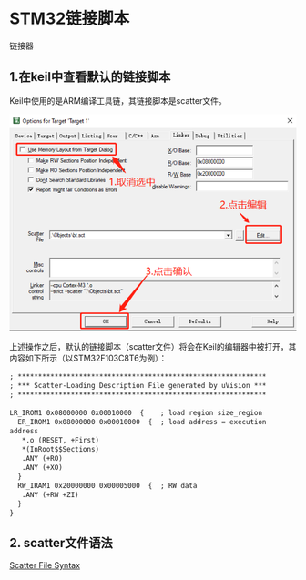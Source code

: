 # STM32链接脚本

链接器

## 1.在keil中查看默认的链接脚本

Keil中使用的是ARM编译工具链，其链接脚本是scatter文件。

![](../../assets\images\STM32\boot\stm32_boot_from_sram_link_script.png)

上述操作之后，默认的链接脚本（scatter文件）将会在Keil的编辑器中被打开，其内容如下所示（以STM32F103C8T6为例）：

```
; *************************************************************
; *** Scatter-Loading Description File generated by uVision ***
; *************************************************************

LR_IROM1 0x08000000 0x00010000  {    ; load region size_region
  ER_IROM1 0x08000000 0x00010000  {  ; load address = execution address
   *.o (RESET, +First)
   *(InRoot$$Sections)
   .ANY (+RO)
   .ANY (+XO)
  }
  RW_IRAM1 0x20000000 0x00005000  {  ; RW data
   .ANY (+RW +ZI)
  }
}
```

## 2. scatter文件语法




[Scatter File Syntax](http://www.keil.com/support/man/docs/armlink/armlink_pge1362075650322.htm)